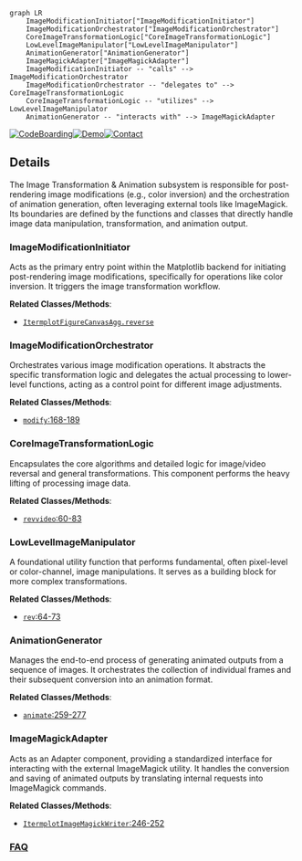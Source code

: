 ```mermaid
graph LR
    ImageModificationInitiator["ImageModificationInitiator"]
    ImageModificationOrchestrator["ImageModificationOrchestrator"]
    CoreImageTransformationLogic["CoreImageTransformationLogic"]
    LowLevelImageManipulator["LowLevelImageManipulator"]
    AnimationGenerator["AnimationGenerator"]
    ImageMagickAdapter["ImageMagickAdapter"]
    ImageModificationInitiator -- "calls" --> ImageModificationOrchestrator
    ImageModificationOrchestrator -- "delegates to" --> CoreImageTransformationLogic
    CoreImageTransformationLogic -- "utilizes" --> LowLevelImageManipulator
    AnimationGenerator -- "interacts with" --> ImageMagickAdapter
```

[![CodeBoarding](https://img.shields.io/badge/Generated%20by-CodeBoarding-9cf?style=flat-square)](https://github.com/CodeBoarding/GeneratedOnBoardings)[![Demo](https://img.shields.io/badge/Try%20our-Demo-blue?style=flat-square)](https://www.codeboarding.org/demo)[![Contact](https://img.shields.io/badge/Contact%20us%20-%20contact@codeboarding.org-lightgrey?style=flat-square)](mailto:contact@codeboarding.org)

## Details

The Image Transformation & Animation subsystem is responsible for post-rendering image modifications (e.g., color inversion) and the orchestration of animation generation, often leveraging external tools like ImageMagick. Its boundaries are defined by the functions and classes that directly handle image data manipulation, transformation, and animation output.

### ImageModificationInitiator
Acts as the primary entry point within the Matplotlib backend for initiating post-rendering image modifications, specifically for operations like color inversion. It triggers the image transformation workflow.


**Related Classes/Methods**:

- <a href="https://github.com/daleroberts/itermplot/blob/master/itermplot/__init__.py" target="_blank" rel="noopener noreferrer">`ItermplotFigureCanvasAgg.reverse`</a>


### ImageModificationOrchestrator
Orchestrates various image modification operations. It abstracts the specific transformation logic and delegates the actual processing to lower-level functions, acting as a control point for different image adjustments.


**Related Classes/Methods**:

- <a href="https://github.com/daleroberts/itermplot/blob/master/itermplot/__init__.py#L168-L189" target="_blank" rel="noopener noreferrer">`modify`:168-189</a>


### CoreImageTransformationLogic
Encapsulates the core algorithms and detailed logic for image/video reversal and general transformations. This component performs the heavy lifting of processing image data.


**Related Classes/Methods**:

- <a href="https://github.com/daleroberts/itermplot/blob/master/itermplot/__init__.py#L60-L83" target="_blank" rel="noopener noreferrer">`revvideo`:60-83</a>


### LowLevelImageManipulator
A foundational utility function that performs fundamental, often pixel-level or color-channel, image manipulations. It serves as a building block for more complex transformations.


**Related Classes/Methods**:

- <a href="https://github.com/daleroberts/itermplot/blob/master/itermplot/__init__.py#L64-L73" target="_blank" rel="noopener noreferrer">`rev`:64-73</a>


### AnimationGenerator
Manages the end-to-end process of generating animated outputs from a sequence of images. It orchestrates the collection of individual frames and their subsequent conversion into an animation format.


**Related Classes/Methods**:

- <a href="https://github.com/daleroberts/itermplot/blob/master/itermplot/__init__.py#L259-L277" target="_blank" rel="noopener noreferrer">`animate`:259-277</a>


### ImageMagickAdapter
Acts as an Adapter component, providing a standardized interface for interacting with the external ImageMagick utility. It handles the conversion and saving of animated outputs by translating internal requests into ImageMagick commands.


**Related Classes/Methods**:

- <a href="https://github.com/daleroberts/itermplot/blob/master/itermplot/__init__.py#L246-L252" target="_blank" rel="noopener noreferrer">`ItermplotImageMagickWriter`:246-252</a>




### [FAQ](https://github.com/CodeBoarding/GeneratedOnBoardings/tree/main?tab=readme-ov-file#faq)
